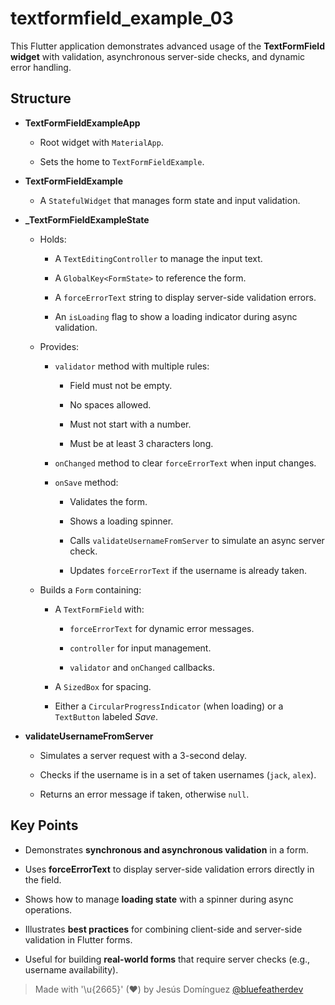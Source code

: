 # textformfield_example_03

This Flutter application demonstrates advanced usage of the **TextFormField widget** with validation, asynchronous server-side checks, and dynamic error handling.

## Structure

- **TextFormFieldExampleApp**
  - Root widget with `MaterialApp`.
  
  - Sets the home to `TextFormFieldExample`.

- **TextFormFieldExample**
  - A `StatefulWidget` that manages form state and input validation.
  

- **_TextFormFieldExampleState**
  - Holds:
  
    - A `TextEditingController` to manage the input text.
    
    - A `GlobalKey<FormState>` to reference the form.
    - A `forceErrorText` string to display server-side validation errors.
    - An `isLoading` flag to show a loading indicator during async validation.
  - Provides:
  
    - `validator` method with multiple rules:
    
      - Field must not be empty.
      
      - No spaces allowed.
      - Must not start with a number.
      - Must be at least 3 characters long.
    - `onChanged` method to clear `forceErrorText` when input changes.
    
    - `onSave` method:
    
      - Validates the form.
      
      - Shows a loading spinner.
      - Calls `validateUsernameFromServer` to simulate an async server check.
      - Updates `forceErrorText` if the username is already taken.
  - Builds a `Form` containing:
  
    - A `TextFormField` with:
    
      - `forceErrorText` for dynamic error messages.
      
      - `controller` for input management.
      - `validator` and `onChanged` callbacks.
    - A `SizedBox` for spacing.
    - Either a `CircularProgressIndicator` (when loading) or a `TextButton` labeled *Save*.

- **validateUsernameFromServer**

  - Simulates a server request with a 3-second delay.
  
  - Checks if the username is in a set of taken usernames (`jack`, `alex`).
  - Returns an error message if taken, otherwise `null`.

## Key Points

- Demonstrates **synchronous and asynchronous validation** in a form.

- Uses **forceErrorText** to display server-side validation errors directly in the field.
- Shows how to manage **loading state** with a spinner during async operations.
- Illustrates **best practices** for combining client-side and server-side validation in Flutter forms.
- Useful for building **real-world forms** that require server checks (e.g., username availability).

> Made with '\u{2665}' (♥) by Jesús Domínguez [@bluefeatherdev](https://github.com/bluefeatherdev)
